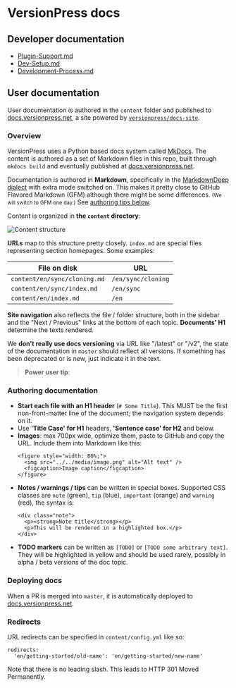 # VersionPress docs

## Developer documentation

- [Plugin-Support.md](./en/developer/plugin-support.md)
- [Dev-Setup.md](./en/developer/setup.md)
- [Development-Process.md](./en/developer/development-process.md)

## User documentation

User documentation is authored in the `content` folder and published to [docs.versionpress.net](http://docs.versionpress.net/en), a site powered by [`versionpress/docs-site`](https://github.com/versionpress/docs-site).

### Overview

VersionPress uses a Python based docs system called [MkDocs](https://www.mkdocs.org/). The content is authored as a set of Markdown files in this repo, built through `mkdocs build` and eventually published at [docs.versionpress.net](http://docs.versionpress.net/en).

Documentation is authored in **Markdown**, specifically in the [MarkdownDeep dialect](http://www.toptensoftware.com/markdowndeep/) with extra mode switched on. This makes it pretty close to GitHub Flavored Markdown (GFM) although there might be some differences. <small>(We will switch to GFM one day.)</small> See [authoring tips below](#authoring-documentation).

Content is organized in **the `content` directory**:

![Content structure](https://cloud.githubusercontent.com/assets/101152/14105777/ee4fc5da-f5ad-11e5-86b1-ec73ac35419e.png)

**URLs** map to this structure pretty closely. `index.md` are special files representing section homepages. Some examples:

| File on disk                       | URL                |
| ---------------------------------- | ------------------ |
| `content/en/sync/cloning.md`       | `/en/sync/cloning` |
| `content/en/sync/index.md`         | `/en/sync`         |
| `content/en/index.md`              | `/en`              |

**Site navigation** also reflects the file / folder structure, both in the sidebar and the "Next / Previous" links at the bottom of each topic. **Documents' H1** determine the texts rendered.

We **don't really use docs versioning** via URL like "/latest" or "/v2", the state of the documentation in `master` should reflect all versions. If something has been deprecated or is new, just indicate it in the text.

> **Power user tip**:

### Authoring documentation

 - **Start each file with an H1 header** (`# Some Title`). This MUST be the first non-front-matter line of the document; the navigation system depends on it.
 - Use **'Title Case' for H1** headers, **'Sentence case' for H2** and below.
 - **Images**: max 700px wide, optimize them, paste to GitHub and copy the URL. Include them into Markdown like this:
    ```
    <figure style="width: 80%;">
      <img src="../../media/image.png" alt="Alt text" />
      <figcaption>Image caption</figcaption>
    </figure>
    ```
 - **Notes / warnings / tips** can be written in special boxes. Supported CSS classes are `note` (green), `tip` (blue), `important` (orange) and `warning` (red), the syntax is:
    ```
    <div class="note">
      <p><strong>Note title</strong></p>
      <p>This will be rendered in a highlighted box.</p>
    </div>
    ```
 - **TODO markers** can be written as `[TODO]` or `[TODO some arbitrary text]`. They will be highlighted in yellow and should be used rarely, possibly in alpha / beta versions of the doc topic.


### Deploying docs

When a PR is merged into `master`, it is automatically deployed to [docs.versionpress.net](http://docs.versionpress.net/en).


### Redirects

URL redirects can be specified in `content/config.yml` like so:

```
redirects:
  'en/getting-started/old-name': 'en/getting-started/new-name'
```

Note that there is no leading slash. This leads to HTTP 301 Moved Permanently.
